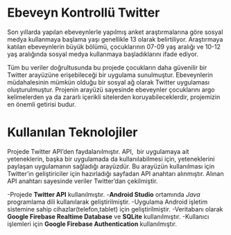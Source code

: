 # Ebeveyn Kontrollü Twitter

Son yıllarda yapılan ebeveynlerle yapılmış anket araştırmalarına göre sosyal medya kullanmaya başlama yaşı genellikle 13 olarak belirtiliyor. 
Araştırmaya katılan ebeveynlerin büyük bölümü, çocuklarının 07-09 yaş aralığı ve 10-12 yaş aralığında sosyal medya kullanmaya başladıklarını ifade ediyor.

Tüm bu veriler doğrultusunda bu projede çocukların daha güvenilir bir Twitter arayüzüne erişebileceği bir uygulama sunulmuştur.
Ebeveynlerin müdahalesinin mümkün olduğu bir sosyal ağ olarak Twitter uygulaması oluşturulmuştur.
Projenin arayüzü sayesinde ebeveynler çocuklarını argo kelimelerden ya da zararlı içerikli sitelerden koruyabileceklerdir, projemizin en önemli getirisi budur.

# Kullanılan Teknolojiler
Projede Twitter API’den faydalanılmıştır. API,  bir uygulamaya ait yeteneklerin, başka bir uygulamada da kullanılabilmesi için, yeteneklerini paylaşan uygulamanın sağladığı arayüzdür. Bu arayüzün kullanılması için Twitter’ın geliştiriciler için hazırladığı sayfadan API anahtarı alınmıştır. Alınan API anahtarı sayesinde veriler Twitter’dan çekilmiştir.

-Projede **Twitter API** kullanılmıştır.
-**Android Studio** ortamında *Java* programlama dili kullanılarak geliştirilmiştir. 
-Uygulama Android işletim sistemine sahip cihazlar(telefon,tablet) için geliştirilmiştir.
-Veritabanı olarak **Google Firebase Realtime Database** ve **SQLite** kullanılmıştır.
-Kullanıcı işlemleri için **Google Firebase Authentication** kullanılmıştır.
